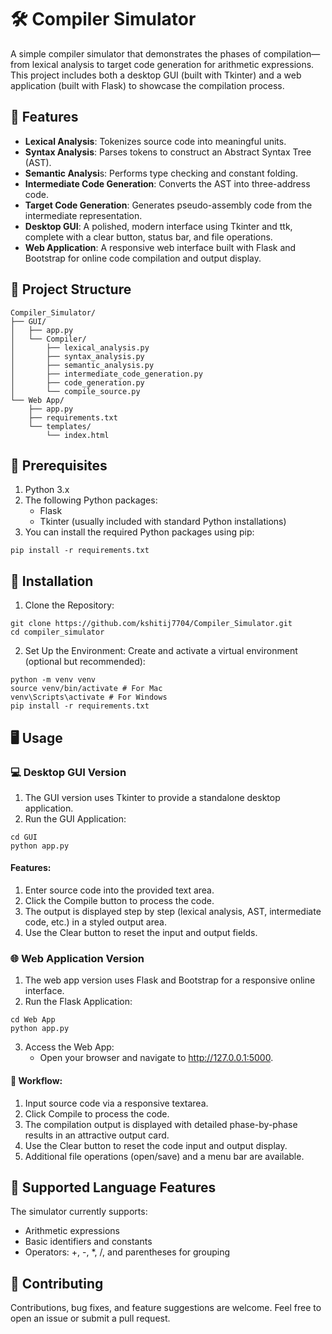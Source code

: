 # 🛠️ Compiler Simulator
A simple compiler simulator that demonstrates the phases of compilation—from lexical analysis to target code generation for arithmetic expressions. This project includes both a desktop GUI (built with Tkinter) and a web application (built with Flask) to showcase the compilation process.

## 🚀 Features
- **Lexical Analysis**: Tokenizes source code into meaningful units.
- **Syntax Analysis**: Parses tokens to construct an Abstract Syntax Tree (AST).
- **Semantic Analysi**s: Performs type checking and constant folding.
- **Intermediate Code Generation**: Converts the AST into three-address code.
- **Target Code Generation**: Generates pseudo-assembly code from the intermediate representation.
- **Desktop GUI**: A polished, modern interface using Tkinter and ttk, complete with a clear button, status bar, and file operations.
- **Web Application**: A responsive web interface built with Flask and Bootstrap for online code compilation and output display.

## 📁 Project Structure
```
Compiler_Simulator/
├── GUI/
│   ├── app.py
│   └── Compiler/
│       ├── lexical_analysis.py
│       ├── syntax_analysis.py
│       ├── semantic_analysis.py
│       ├── intermediate_code_generation.py
│       ├── code_generation.py
│       └── compile_source.py
└── Web App/
    ├── app.py
    ├── requirements.txt  
    └── templates/
        └── index.html            
```
## 🧰 Prerequisites
1. Python 3.x
2. The following Python packages:
    - Flask
    - Tkinter (usually included with standard Python installations)
3. You can install the required Python packages using pip:
```
pip install -r requirements.txt
```

## 🔧 Installation
1. Clone the Repository:
```
git clone https://github.com/kshitij7704/Compiler_Simulator.git
cd compiler_simulator
```
2. Set Up the Environment:
Create and activate a virtual environment (optional but recommended):
```
python -m venv venv
source venv/bin/activate # For Mac
venv\Scripts\activate # For Windows
pip install -r requirements.txt
```

## 🖥️ Usage
### 💻 Desktop GUI Version
1. The GUI version uses Tkinter to provide a standalone desktop application.
2. Run the GUI Application:
```
cd GUI
python app.py
```
#### Features:
1. Enter source code into the provided text area.
2. Click the Compile button to process the code.
3. The output is displayed step by step (lexical analysis, AST, intermediate code, etc.) in a styled output area.
4. Use the Clear button to reset the input and output fields.

### 🌐 Web Application Version
1. The web app version uses Flask and Bootstrap for a responsive online interface.
2. Run the Flask Application:
```
cd Web App
python app.py
```
3. Access the Web App:
    - Open your browser and navigate to http://127.0.0.1:5000.
      
####  🔄 Workflow:
1. Input source code via a responsive textarea.
2. Click Compile to process the code.
3. The compilation output is displayed with detailed phase-by-phase results in an attractive output card.
4. Use the Clear button to reset the code input and output display.
5. Additional file operations (open/save) and a menu bar are available.

## 🧠 Supported Language Features
The simulator currently supports:
- Arithmetic expressions
- Basic identifiers and constants
- Operators: +, -, *, /, and parentheses for grouping

## 🤝 Contributing
Contributions, bug fixes, and feature suggestions are welcome. Feel free to open an issue or submit a pull request.
